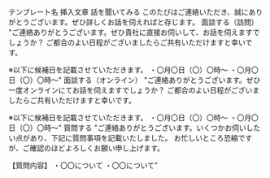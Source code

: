 テンプレート名	挿入文章
話を聞いてみる	このたびはご連絡いただき、誠にありがとうございます。ぜひ詳しくお話を伺えればと存じます。
面談する（訪問）	"ご連絡ありがとうございます。ぜひ貴社に直接お伺いして、お話を伺えますでしょうか？
ご都合のよい日程がございましたらご共有いただけますと幸いです。

※以下に候補日を記載させていただきます。
・〇月〇日（〇）〇時〜
・〇月〇日（〇）〇時〜"
面談する（オンライン）	"ご連絡ありがとうございます。ぜひ一度オンラインにてお話を伺えますでしょうか？
ご都合のよい日程がございましたらご共有いただけますと幸いです。

※以下に候補日を記載させていただきます。
・〇月〇日（〇）〇時〜
・〇月〇日（〇）〇時〜"
質問する	"ご連絡ありがとうございます。いくつかお伺いしたい点があり、下記に質問事項を記載いたしました。
お忙しいところ恐縮ですが、ご確認のほどよろしくお願い申し上げます。

【質問内容】
・〇〇について
・〇〇について"
